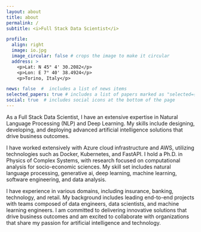 ```yaml
---
layout: about
title: about
permalink: /
subtitle: <i>Full Stack Data Scientist</i>

profile:
  align: right
  image: io.jpg
  image_circular: false # crops the image to make it circular
  address: >
    <p>Lat: N 45° 4' 30.2082</p>
    <p>Lon: E 7° 40' 38.4924</p>
    <p>Torino, Italy</p>

news: false  #  includes a list of news items
selected_papers: true # includes a list of papers marked as "selected={true}"
social: true  # includes social icons at the bottom of the page
---
```


As a Full Stack Data Scientist, I have an extensive expertise in Natural Language Processing (NLP) and Deep Learning. My skills include designing, developing, and deploying advanced artificial intelligence solutions that drive business outcomes. 

I have worked extensively with Azure cloud infrastructure and AWS, utilizing technologies such as Docker, Kubernetes, and FastAPI. I hold a Ph.D. in Physics of Complex Systems, with research focused on computational analysis for socio-economic sciences. My skill set includes natural language processing, generative ai, deep learning, machine learning, software engineering, and data analysis. 

I have experience in various domains, including insurance, banking, technology, and retail. My background includes leading end-to-end projects with teams composed of data engineers, data scientists, and machine learning engineers. I am committed to delivering innovative solutions that drive business outcomes and am excited to collaborate with organizations that share my passion for artificial intelligence and technology.